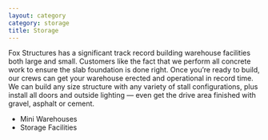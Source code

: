 ```yaml
---
layout: category
category: storage
title: Storage
---
```


Fox Structures has a significant track record building warehouse facilities both large and small. Customers like the fact that we perform all concrete work to ensure the slab foundation is done right. Once you’re ready to build, our crews can get your warehouse erected and operational in record time. We can build any size structure with any variety of stall configurations, plus install all doors and outside lighting — even get the drive area finished with gravel, asphalt or cement.

* Mini Warehouses
* Storage Facilities